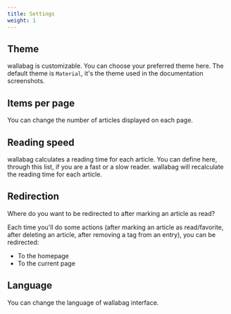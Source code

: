 ```yaml
---
title: Settings
weight: 1
---
```


## Theme

wallabag is customizable. You can choose your preferred theme here. The
default theme is `Material`, it's the theme used in the documentation
screenshots.

## Items per page

You can change the number of articles displayed on each page.

## Reading speed

wallabag calculates a reading time for each article. You can define
here, through this list, if you are a fast or a slow reader. wallabag
will recalculate the reading time for each article.

## Redirection
Where do you want to be redirected to after marking an article as read?

Each time you'll do some actions (after marking an article as
read/favorite, after deleting an article, after removing a tag from an
entry), you can be redirected:

-   To the homepage
-   To the current page

## Language

You can change the language of wallabag interface.
